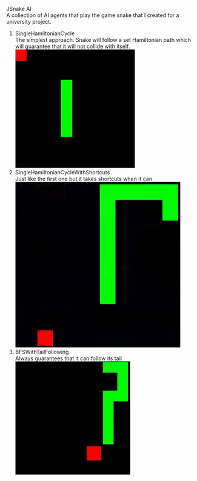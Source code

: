 JSnake AI<br>
A collection of AI agents that play the game snake that I created for a university project. <br>
1. SingleHamiltonianCycle<br>
The simplest approach. Snake will follow a set Hamiltonian path which will guarantee that it will not collide with itself.<br>
![GIF1](https://github.com/RadovicDanilo/JSnakeAI/blob/ee1607c89ad1ebcab4dbe6473ca2a0b7374bae82/gifs/1.gif)
2. SingleHamiltonianCycleWithShortcuts<br>
Just like the first one but it takes shortcuts when it can<br>
![GIF2](https://github.com/RadovicDanilo/JSnakeAI/blob/ee1607c89ad1ebcab4dbe6473ca2a0b7374bae82/gifs/2.gif)
3. BFSWithTailFollowing<br>
Always guarantees that it can follow its tail<br>
![GIF3](https://github.com/RadovicDanilo/JSnakeAI/blob/ee1607c89ad1ebcab4dbe6473ca2a0b7374bae82/gifs/3.gif)
